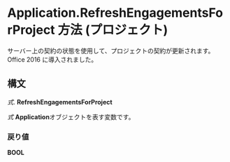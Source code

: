 
# Application.RefreshEngagementsForProject 方法 (プロジェクト)

サーバー上の契約の状態を使用して、プロジェクトの契約が更新されます。Office 2016 に導入されました。


## 構文

 _式_. **RefreshEngagementsForProject**

 _式_ **Application**オブジェクトを表す変数です。


### 戻り値

 **BOOL**

